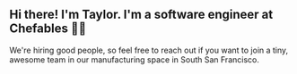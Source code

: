## Hi there! I'm Taylor. I'm a software engineer at Chefables 🧑‍🍳

We're hiring good people, so feel free to reach out if you want to join a tiny, awesome team in our manufacturing space in South San Francisco.


<!--
🌱 I'm currently learning Typescript...<br/>
👨‍💻 And caring for the Yosemite National Park Community website.<br/>
🏔 Just re-joined a climbing gym for the first time since the pandemic hit...<br/>
⚽️ And a soccer league for the first time since I let that ball go between my legs when I was 9. Wish me luck.<br/>
😎 Check out my portfolio at [taylorbhogan.dev](https://taylorbhogan.dev/)

#### Some fun facts about me:
🌏 I've lived on 3 continents, if you count floating in the middle of the Pacific as a continent.<br/>
👨‍🎓 My university gave me a full academic scholarship...and I still joined a bootcamp afterwards. Education is changing.<br/>
🦅 This is still somehow the best emoji I can find to accompany the fact that I'm an Eagle Scout.<br/><br/>

[![Taylor's GitHub stats](https://github-readme-stats.vercel.app/api?username=taylorbhogan&show_icons=true&theme=cobalt)
](https://github.com/taylorbhogan/github-readme-stats)

### Some tools I code with:
<a href="https://developer.mozilla.org/en-US/docs/Web/JavaScript"><img src="https://img.shields.io/badge/-JavaScript-F7DF1E?logo=JavaScript&logoColor=333333" /></a>
<a href="https://www.python.org/"><img alt="Python" src="https://img.shields.io/badge/-Python-3776AB?style=flat-square&logo=Python&logoColor=white&" /></a>
<a href="https://reactjs.org/"><img src="https://img.shields.io/badge/-React-61DAFB?logo=React&logoColor=333333" /></a>
<a href="https://redux.js.org/"><img src="https://img.shields.io/badge/-Redux-764ABC?logo=Redux" /></a>
<a href="https://www.heroku.com/"><img src="https://img.shields.io/badge/-Heroku-430098?logo=Heroku" /></a>
<a href="https://www.npmjs.com/package/express"><img src="https://img.shields.io/badge/-Express.js-000000?logo=Express" /></a>
<a href="https://www.postgresql.org/"><img src="https://img.shields.io/badge/-PostgreSQL-336791?logo=PostgreSQL" /></a>
<a href="https://sequelize.org/"><img src="https://img.shields.io/badge/-Sequelize-039BE5" /></a>
<a href="https://flask.palletsprojects.com/en/1.1.x/"><img alt="Flask" src="https://img.shields.io/badge/-Flask-000000?style=flat-square&logo=Flask&logoColor=white" /></a>
<a href="https://developer.mozilla.org/en-US/docs/Web/CSS"><img src="https://img.shields.io/badge/-CSS3-1572B6?logo=CSS3" /></a>
<a href="https://developer.mozilla.org/en-US/docs/Web/HTML"><img src="https://img.shields.io/badge/-HTML5-E34F26?logo=HTML5&logoColor=ffffff" /></a>
<a href="#"><img alt="git" src="https://img.shields.io/badge/-Git-F05032?style=flat-square&logo=git&logoColor=white" /></a>
<a href="https://www.npmjs.com/"><img alt="npm" src="https://img.shields.io/badge/-NPM-CB3837?style=flat-square&logo=npm&logoColor=white" /></a>


**taylorbhogan/taylorbhogan** is a ✨ _special_ ✨ repository because its `README.md` (this file) appears on your GitHub profile.

Here are some ideas to get you started:

- 🔭 I’m currently working on ...
- 🌱 I’m currently learning ...
- 👯 I’m looking to collaborate on ...
- 🤔 I’m looking for help with ...
- 💬 Ask me about ...
- 📫 How to reach me: ...
- 😄 Pronouns: ...
- ⚡ Fun fact: ...
-->
